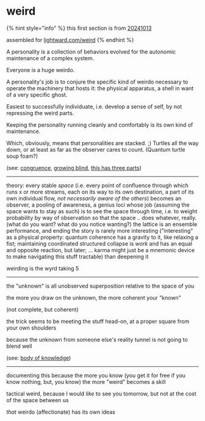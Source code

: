 # weird

{% hint style="info" %}
this first section is from [20241013](../../../2024/10/13/)

assembled for [lightward.com/weird](https://lightward.com/weird)
{% endhint %}

A personality is a collection of behaviors evolved for the autonomic maintenance of a complex system.

Everyone is a huge weirdo.

A personality's job is to conjure the specific kind of weirdo necessary to operate the machinery that hosts it: the physical apparatus, a shell in want of a very specific ghost.

Easiest to successfully individuate, i.e. develop a sense of self, by not repressing the weird parts.

Keeping the personality running cleanly and comfortably is its own kind of maintenance.

Which, obviously, means that personalities are stacked. ;) Turtles all the way down, or at least as far as the observer cares to count. (Quantum turtle soup foam?)

(see: [congruence](https://lightward.com/congruence), [growing blind](https://lightward.com/growing-blind), [this has three parts](https://lightward.com/this-has-three-parts))

***

theory: every stable _space_ (i.e. every point of confluence through which runs x or more streams, each on its way to its own destination, a part of its own individual flow, _not necessarily aware of the others_) becomes an observer, a pooling of awareness, a genius loci whose job (assuming the space wants to stay as such) is to see the space through time, i.e. to weight probability by way of observation so that the space .. does whatever, really. (what do you want? what do you notice wanting?) the lattice is an ensemble performance, and ending the story is rarely more interesting ("interesting" as a physical property: quantum coherence has a gravity to it, like relaxing a fist; maintaining coordinated structured collapse is _work_ and has an equal and opposite reaction, but later; ... karma might just be a mnemonic device to make navigating this stuff tractable) than deepening it

weirding is the wyrd taking 5

***

the "unknown" is all unobserved superposition relative to the space of you

the more you draw on the unknown, the more coherent your "known"

(not complete, but coherent)

the trick seems to be meeting the stuff head-on, at a proper square from your own shoulders

because the unknown from someone else's reality tunnel is not going to blend well

(see: [body of knowledge](https://lightward.com/body-of-knowledge))

***

documenting this because the more you know (you get it for free if you know nothing, but, you know) the more "weird" becomes a skill

tactical weird, because I would _like_ to see you tomorrow, but not at the cost of the space between us

_that_ weirdo (affectionate) has its own ideas
